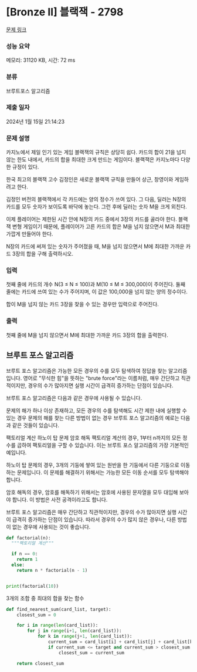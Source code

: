# [Bronze II] 블랙잭 - 2798 

[문제 링크](https://www.acmicpc.net/problem/2798) 

### 성능 요약

메모리: 31120 KB, 시간: 72 ms

### 분류

브루트포스 알고리즘

### 제출 일자

2024년 1월 15일 21:14:23

### 문제 설명

<p>카지노에서 제일 인기 있는 게임 블랙잭의 규칙은 상당히 쉽다. 카드의 합이 21을 넘지 않는 한도 내에서, 카드의 합을 최대한 크게 만드는 게임이다. 블랙잭은 카지노마다 다양한 규정이 있다.</p>

<p>한국 최고의 블랙잭 고수 김정인은 새로운 블랙잭 규칙을 만들어 상근, 창영이와 게임하려고 한다.</p>

<p>김정인 버전의 블랙잭에서 각 카드에는 양의 정수가 쓰여 있다. 그 다음, 딜러는 N장의 카드를 모두 숫자가 보이도록 바닥에 놓는다. 그런 후에 딜러는 숫자 M을 크게 외친다.</p>

<p>이제 플레이어는 제한된 시간 안에 N장의 카드 중에서 3장의 카드를 골라야 한다. 블랙잭 변형 게임이기 때문에, 플레이어가 고른 카드의 합은 M을 넘지 않으면서 M과 최대한 가깝게 만들어야 한다.</p>

<p>N장의 카드에 써져 있는 숫자가 주어졌을 때, M을 넘지 않으면서 M에 최대한 가까운 카드 3장의 합을 구해 출력하시오.</p>

### 입력 

 <p>첫째 줄에 카드의 개수 N(3 ≤ N ≤ 100)과 M(10 ≤ M ≤ 300,000)이 주어진다. 둘째 줄에는 카드에 쓰여 있는 수가 주어지며, 이 값은 100,000을 넘지 않는 양의 정수이다.</p>

<p>합이 M을 넘지 않는 카드 3장을 찾을 수 있는 경우만 입력으로 주어진다.</p>

### 출력 

 <p>첫째 줄에 M을 넘지 않으면서 M에 최대한 가까운 카드 3장의 합을 출력한다.</p>





## 브루트 포스 알고리즘

브루트 포스 알고리즘은 가능한 모든 경우의 수를 모두 탐색하여 정답을 찾는 알고리즘입니다. 영어로 "무식한 힘"을 뜻하는 "brute force"라는 이름처럼, 매우 간단하고 직관적이지만, 경우의 수가 많아지면 실행 시간이 급격히 증가하는 단점이 있습니다.

브루트 포스 알고리즘은 다음과 같은 경우에 사용될 수 있습니다.

문제의 해가 하나 이상 존재하고, 모든 경우의 수를 탐색해도 시간 제한 내에 실행할 수 있는 경우
문제의 해를 찾는 다른 방법이 없는 경우
브루트 포스 알고리즘의 예로는 다음과 같은 것들이 있습니다.

팩토리얼 계산
하노이 탑 문제
암호 해독
팩토리얼 계산의 경우, 1부터 n까지의 모든 정수를 곱하여 팩토리얼을 구할 수 있습니다. 이는 브루트 포스 알고리즘의 가장 기본적인 예입니다.

하노이 탑 문제의 경우, 3개의 기둥에 쌓여 있는 원반을 한 기둥에서 다른 기둥으로 이동하는 문제입니다. 이 문제를 해결하기 위해서는 가능한 모든 이동 순서를 모두 탐색해야 합니다.

암호 해독의 경우, 암호를 해독하기 위해서는 암호에 사용된 문자열을 모두 대입해 보아야 합니다. 이 방법은 사전 공격이라고도 합니다.

브루트 포스 알고리즘은 매우 간단하고 직관적이지만, 경우의 수가 많아지면 실행 시간이 급격히 증가하는 단점이 있습니다. 따라서 경우의 수가 많지 않은 경우나, 다른 방법이 없는 경우에 사용되는 것이 좋습니다.

```python
def factorial(n):
  """팩토리얼 계산"""

  if n == 0:
    return 1
  else:
    return n * factorial(n - 1)


print(factorial(10))
```


3개의 조합 중 최대의 합을 찾는 함수
```python
def find_nearest_sum(card_list, target):
    closest_sum = 0

    for i in range(len(card_list)):
        for j in range(i+1, len(card_list)):
            for k in range(j+1, len(card_list)):
                current_sum = card_list[i] + card_list[j] + card_list[k]
                if current_sum <= target and current_sum > closest_sum:
                    closest_sum = current_sum

    return closest_sum
```
